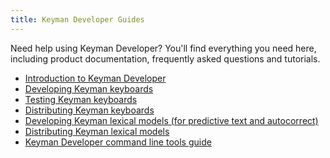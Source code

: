 ```yaml
---
title: Keyman Developer Guides
---
```


Need help using Keyman Developer? You'll find everything you need here,
including product documentation, frequently asked questions and
tutorials.

-   [Introduction to Keyman Developer](intro)
-   [Developing Keyman keyboards](develop/)
-   [Testing Keyman keyboards](test/)
-   [Distributing Keyman keyboards](distribute/)
-   [Developing Keyman lexical models (for predictive text and autocorrect)](lexical-models/)
-   [Distributing Keyman lexical models](lexical-models/distribute/)
-   [Keyman Developer command line tools guide](command-line)
